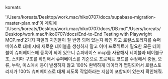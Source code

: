 koreats

'/Users/koreats/Desktop/work.mac/hiko0707/docs/supabase-migration-master-plan.md'이 계획에 '/Users/koreats/Desktop/work.mac/hiko0707/docs/DB.md''/Users/koreats/Desktop/work.mac/hiko0707/docs/End-to-End Testing with Playwright MCP.md'2가지 파일의 지침들이 잘 반영 되어 있는지 확인 하고 로컬스토리지를 슈퍼베이스로 대체 시에 새로운 테이블을 생성하지 말고 이미 프로젝트에 필요한 모든 테이블이 슈퍼베이스에 등록이 되어 있으니 슈퍼베이스 mcp를 사용해서 테이블과 테이블구조, 스키마 구조를 확인해서 슈퍼베이스를 기준으로 프로젝트 코드를 수정해서 충돌, 오류, 누락, 미스매치 등이 발생하지 않고 100% 완벽하게 데이터가 맵핑되어서 로컬스토리지가 100% 슈퍼베이스로 대체 되도록 작업하라는 지침이 포함되어 있는지 확인해줘.

